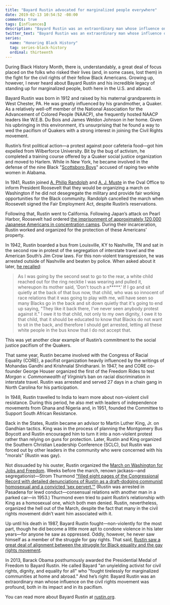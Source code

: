 ```yaml
---
title: "Bayard Rustin advocated for marginalized people everywhere"
date: 2019-02-13 10:54:52 -08:00
comments: true
tags: [influences]
description: "Bayard Rustin was an extraordinary man whose influence on the civil rights movement was profound, both in its impact and in its pacifism."
twitter_text: "Bayard Rustin was an extraordinary man whose influence on the civil rights movement was profound, both in its impact and in its pacifism"
series:
  name: "Honoring Black History"
  tag: series-black-history
  ordinal: thirteenth
---
```


During Black History Month, there is, understandably, a great deal of focus placed on the folks who risked their lives (and, in some cases, lost them) in the fight for the civil rights of their fellow Black Americans. Growing up, however, I never heard about Bayard Rustin and his incredible legacy of standing up for marginalized people, both here in the U.S. and abroad.

<!-- more -->

Bayard Rustin was born in 1912 and raised by his maternal grandparents in West Chester, PA. He was greatly influenced by his grandmother, a Quaker. As a relatively well-off member of the National Association for the Advancement of Colored People (NAACP), she frequently hosted NAACP leaders like W.E.B. Du Bois and James Weldon Johnson in her home. Given his upbringing in this environment, it’s unsurprising that he found a way to wed the pacifism of Quakers with a strong interest in joining the Civil Rights movement.

Rustin’s first political action—a protest against poor cafeteria food—got him expelled from Wilberforce University. Bit by the bug of activism, he completed a training course offered by a Quaker social justice organization and moved to Harlem. While in New York, he became involved in the defense of the nine Black "[Scottsboro Boys](https://wikipedia.org/wiki/Scottsboro_Boys)" accused of raping two white women in Alabama.

In 1941, Rustin joined [A. Philip Randolph](https://wikipedia.org/wiki/A._Philip_Randolph) and [A. J. Muste](https://wikipedia.org/wiki/A._J._Muste) in the Oval Office to inform President Roosevelt that they would be organizing a march on Washington if he did not desegregate the military and provide fair working opportunities for the Black community. Randolph cancelled the march when Roosevelt signed the Fair Employment Act, despite Rustin’s reservations.

Following that, Rustin went to California. Following Japan’s attack on Pearl Harbor, Roosevelt had ordered [the imprisonment of approximately 120,000 Japanese Americans in concentration camps](https://wikipedia.org/wiki/Internment_of_Japanese_Americans). During their incarceration, Rustin worked and organized for the protection of these Americans’ property.

In 1942, Rustin boarded a bus from Louisville, KY to Nashville, TN and sat in the second row in protest of the segregation of interstate travel and the American South’s Jim Crow laws. For this non-violent transgression, he was arrested outside of Nashville and beaten by police. When asked about it later, [he recalled](https://www.npr.org/2019/01/06/682598649/in-newly-found-audio-a-forgotten-civil-rights-leader-says-coming-out-was-an-abso):

> As I was going by the second seat to go to the rear, a white child reached out for the ring necktie I was wearing and pulled it, whereupon its mother said, 'Don't touch a n*****.' If I go and sit quietly at the back of that bus now, that child, who was so innocent of race relations that it was going to play with me, will have seen so many Blacks go in the back and sit down quietly that it's going to end up saying, "They like it back there, I've never seen anybody protest against it." I owe it to that child, not only to my own dignity, I owe it to that child, that it should be educated to know that Blacks do not want to sit in the back, and therefore I should get arrested, letting all these white people in the bus know that I do not accept that.

This was yet another clear example of Rustin’s commitment to the social justice pacifism of the Quakers.

That same year, Rustin became involved with the Congress of Racial Equality (CORE), a pacifist organization heavily influenced by the writings of Mohandas Gandhi and Krishnalal Shridharani. In 1947, he and CORE co-founder George Houser organized the first of the Freedom Rides to test *Morgan v. Commonwealth of Virginia*’s ban on racial discrimination in interstate travel. Rustin was arrested and served 27 days in a chain gang in North Carolina for his participation.

In 1948, Rustin travelled to India to learn more about non-violent civil resistance. During this period, he also met with leaders of independence movements from Ghana and Nigeria and, in 1951, founded the Committee to Support South African Resistance.

Back in the States, Rustin became an advisor to Martin Luther King, Jr. on Gandhian tactics. King was in the process of planning the Montgomery Bus Boycott and Rustin encouraged him to turn it into a non-violent protest rather than relying on guns for protection. Later, Rustin and King organized the Southern Christian Leadership Conference (SCLC), but Rustin was forced out by other leaders in the community who were concerned with his "morals" (Rustin was gay).

Not dissuaded by his ouster, Rustin organized the [March on Washington for Jobs and Freedom](https://wikipedia.org/wiki/March_on_Washington_for_Jobs_and_Freedom). Weeks before the march, renown jackass—and segregationist—Strom Thurmond ["filled eight pages of the Congressional Record with detailed denunciations of Rustin as a draft-dodging communist homosexual and a convicted ‘sex pervert.’”](https://www.washingtonpost.com/lifestyle/style/bayard-rustin-organizer-of-the-march-on-washington-was-crucial-to-the-movement/2011/08/17/gIQA0oZ7UJ_story.html?utm_term=.d05d8a015fbc) (Rustin was arrested in Pasadena for lewd conduct—consensual relations with another man in a parked car—in 1953.) Thurmond even tried to paint Rustin’s relationship with King as a homosexual one, which both men denied. Rustin, nevertheless, organized the hell out of the March, despite the fact that many in the civil rights movement didn’t want him associated with it.

Up until his death in 1987, Bayard Rustin fought—non-violently for the most part, though he did become a little more apt to condone violence in his later years—for anyone he saw as oppressed. Oddly, however, he never saw himself as a member of the struggle for gay rights. That said, [Rustin saw a great deal of alignment between the struggle for Black equality and the gay rights movement](http://rustin.org/wp-content/uploads/centennial/1986%20From%20Montgomery%20to%20Stonewall.pdf).

In 2013, Barack Obama posthumously awarded the Presidential Medal of Freedom to Bayard Rustin. He called Bayard "an unyielding activist for civil rights, dignity, and equality for all" who "fought tirelessly for marginalized communities at home and abroad." And he’s right: Bayard Rustin was an extraordinary man whose influence on the civil rights movement was profound, both in its impact and in its pacifism.

You can read more about Bayard Rustin at [rustin.org](http://rustin.org/).